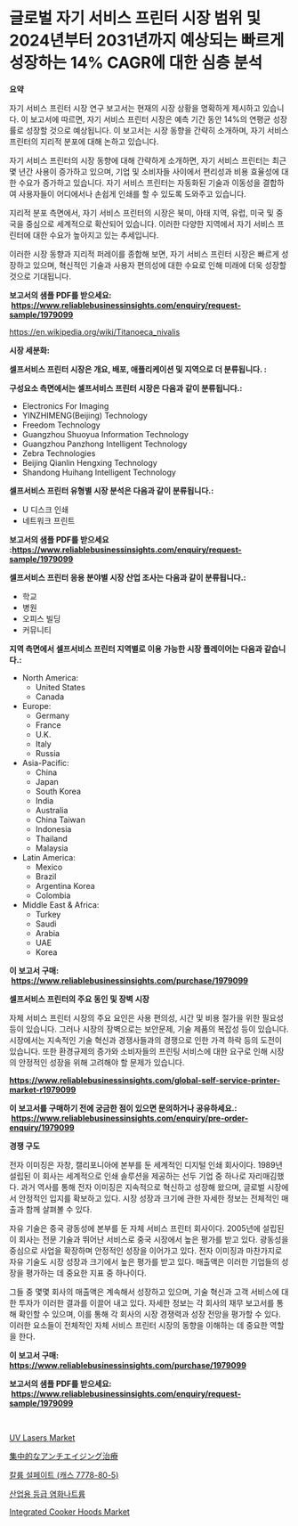 <p><h1>글로벌 자기 서비스 프린터 시장 범위 및 2024년부터 2031년까지 예상되는 빠르게 성장하는 14% CAGR에 대한 심층 분석</h1></p><p><strong>요약</strong></p>
<p><p>자기 서비스 프린터 시장 연구 보고서는 현재의 시장 상황을 명확하게 제시하고 있습니다. 이 보고서에 따르면, 자기 서비스 프린터 시장은 예측 기간 동안 14%의 연평균 성장률로 성장할 것으로 예상됩니다. 이 보고서는 시장 동향을 간략히 소개하며, 자기 서비스 프린터의 지리적 분포에 대해 논하고 있습니다.</p><p>자기 서비스 프린터의 시장 동향에 대해 간략하게 소개하면, 자기 서비스 프린터는 최근 몇 년간 사용이 증가하고 있으며, 기업 및 소비자들 사이에서 편리성과 비용 효율성에 대한 수요가 증가하고 있습니다. 자기 서비스 프린터는 자동화된 기술과 이동성을 결합하여 사용자들이 어디에서나 손쉽게 인쇄를 할 수 있도록 도와주고 있습니다.</p><p>지리적 분포 측면에서, 자기 서비스 프린터의 시장은 북미, 아태 지역, 유럽, 미국 및 중국을 중심으로 세계적으로 확산되어 있습니다. 이러한 다양한 지역에서 자기 서비스 프린터에 대한 수요가 높아지고 있는 추세입니다.</p><p>이러한 시장 동향과 지리적 퍼레이를 종합해 보면, 자기 서비스 프린터 시장은 빠르게 성장하고 있으며, 혁신적인 기술과 사용자 편의성에 대한 수요로 인해 미래에 더욱 성장할 것으로 기대됩니다.</p></p>
<p><strong>보고서의 샘플 PDF를 받으세요: &nbsp;<a href="https://www.reliablebusinessinsights.com/enquiry/request-sample/1979099">https://www.reliablebusinessinsights.com/enquiry/request-sample/1979099</a></strong></p>
<p><a href="https://en.wikipedia.org/wiki/Titanoeca_nivalis">https://en.wikipedia.org/wiki/Titanoeca_nivalis</a></p>
<p><strong>시장 세분화:</strong></p>
<p><strong> 셀프서비스 프린터 시장은 개요, 배포, 애플리케이션 및 지역으로 더 분류됩니다. :</strong></p>
<p><strong>구성요소 측면에서는 셀프서비스 프린터 시장은 다음과 같이 분류됩니다.:</strong></p>
<p><ul><li>Electronics For Imaging</li><li>YINZHIMENG(Beijing) Technology</li><li>Freedom Technology</li><li>Guangzhou Shuoyua Information Technology</li><li>Guangzhou Panzhong Intelligent Technology</li><li>Zebra Technologies</li><li>Beijing Qianlin Hengxing Technology</li><li>Shandong Huihang Intelligent Technology</li></ul></p>
<p><strong> 셀프서비스 프린터 유형별 시장 분석은 다음과 같이 분류됩니다.:</strong></p>
<p><ul><li>U 디스크 인쇄</li><li>네트워크 프린트</li></ul></p>
<p><strong>보고서의 샘플 PDF를 받으세요 :<a href="https://www.reliablebusinessinsights.com/enquiry/request-sample/1979099">https://www.reliablebusinessinsights.com/enquiry/request-sample/1979099</a></strong></p>
<p><strong> 셀프서비스 프린터 응용 분야별 시장 산업 조사는 다음과 같이 분류됩니다.:</strong></p>
<p><ul><li>학교</li><li>병원</li><li>오피스 빌딩</li><li>커뮤니티</li></ul></p>
<p><strong>지역 측면에서 셀프서비스 프린터 지역별로 이용 가능한 시장 플레이어는 다음과 같습니다.:</strong></p>
<p><ul>
    <li>
        North America:
        <ul>
            <li>United States</li>
            <li>Canada</li>
        </ul>
    </li>
    <li>
        Europe:
        <ul>
            <li>Germany</li>
            <li>France</li>
            <li>U.K.</li>
            <li>Italy</li>
            <li>Russia</li>
        </ul>
    </li>
    <li>
        Asia-Pacific:
        <ul>
            <li>China</li>
            <li>Japan</li>
            <li>South Korea</li>
            <li>India</li>
            <li>Australia</li>
            <li>China Taiwan</li>
            <li>Indonesia</li>
            <li>Thailand</li>
            <li>Malaysia</li>
        </ul>
    </li>
    <li>
        Latin America:
        <ul>
            <li>Mexico</li>
            <li>Brazil</li>
            <li>Argentina Korea</li>
            <li>Colombia</li>
        </ul>
    </li>
    <li>
        Middle East & Africa:
        <ul>
            <li>Turkey</li>
            <li>Saudi</li>
            <li>Arabia</li>
            <li>UAE</li>
            <li>Korea</li>
        </ul>
    </li>
    </ul></p>
<p><strong>이 보고서 구매: &nbsp;<a href="https://www.reliablebusinessinsights.com/purchase/1979099">https://www.reliablebusinessinsights.com/purchase/1979099</a></strong></p>
<p><strong>셀프서비스 프린터의 주요 동인 및 장벽 시장</strong></p>
<p><p>자체 서비스 프린터 시장의 주요 요인은 사용 편의성, 시간 및 비용 절가을 위한 필요성 등이 있습니다. 그러나 시장의 장벽으로는 보안문제, 기술 제품의 복잡성 등이 있습니다. 시장에서는 지속적인 기술 혁신과 경쟁사들과의 경쟁으로 인한 가격 하락 등의 도전이 있습니다. 또한 환경규제의 증가와 소비자들의 프린팅 서비스에 대한 요구로 인해 시장의 안정적인 성장을 위해 고려해야 할 문제가 있습니다.</p></p>
<p><strong><a href="https://www.reliablebusinessinsights.com/global-self-service-printer-market-r1979099">https://www.reliablebusinessinsights.com/global-self-service-printer-market-r1979099</a></strong></p>
<p><strong>이 보고서를 구매하기 전에 궁금한 점이 있으면 문의하거나 공유하세요.: &nbsp;<a href="https://www.reliablebusinessinsights.com/enquiry/pre-order-enquiry/1979099">https://www.reliablebusinessinsights.com/enquiry/pre-order-enquiry/1979099</a></strong></p>
<p><strong>경쟁 구도</strong></p>
<p><p>전자 이미징은 자창, 캘리포니아에 본부를 둔 세계적인 디지털 인쇄 회사이다. 1989년 설립된 이 회사는 세계적으로 인쇄 솔루션을 제공하는 선두 기업 중 하나로 자리매김했다. 과거 역사를 통해 전자 이미징은 지속적으로 혁신하고 성장해 왔으며, 글로벌 시장에서 안정적인 입지를 확보하고 있다. 시장 성장과 크기에 관한 자세한 정보는 전체적인 매출과 함께 살펴볼 수 있다.</p><p>자유 기술은 중국 광동성에 본부를 둔 자체 서비스 프린터 회사이다. 2005년에 설립된 이 회사는 전문 기술과 뛰어난 서비스로 중국 시장에서 높은 평가를 받고 있다. 광동성을 중심으로 사업을 확장하며 안정적인 성장을 이어가고 있다. 전자 이미징과 마찬가지로 자유 기술도 시장 성장과 크기에서 높은 평가를 받고 있다. 매출액은 이러한 기업들의 성장을 평가하는 데 중요한 지표 중 하나이다. </p><p>그들 중 몇몇 회사의 매출액은 계속해서 성장하고 있으며, 기술 혁신과 고객 서비스에 대한 투자가 이러한 결과를 이끌어 내고 있다. 자세한 정보는 각 회사의 재무 보고서를 통해 확인할 수 있으며, 이를 통해 각 회사의 시장 경쟁력과 성장 전망을 평가할 수 있다. 이러한 요소들이 전체적인 자체 서비스 프린터 시장의 동향을 이해하는 데 중요한 역할을 한다.</p></p>
<p><strong>이 보고서 구매: &nbsp; <a href="https://www.reliablebusinessinsights.com/purchase/1979099">https://www.reliablebusinessinsights.com/purchase/1979099</a></strong></p>
<p><strong>보고서의 샘플 PDF를 받으세요: &nbsp;<a href="https://www.reliablebusinessinsights.com/enquiry/request-sample/1979099">https://www.reliablebusinessinsights.com/enquiry/request-sample/1979099</a></strong><strong></strong></p>
<p>&nbsp;</p>
<p><p><a href="https://issuu.com/reportprime-2/docs/uv-lasers-market-size-2030.pptx">UV Lasers Market</a></p><p><a href="https://github.com/oqoeusbvpadwjs08/Market-Research-Report-List-2/blob/main/1269468160732.md">集中的なアンチエイジング治療</a></p><p><a href="https://github.com/dollarearner151/Market-Research-Report-List-1/blob/main/1285038172851.md">칼륨 설페이트 (캐스 7778-80-5)</a></p><p><a href="https://github.com/Gregost89076vddcv/Market-Research-Report-List-1/blob/main/1998829172850.md">산업용 등급 염화나트륨</a></p><p><a href="https://github.com/mdhefjumiah/Market-Research-Report-List-1/blob/main/integrated-cooker-hoods-market.md">Integrated Cooker Hoods Market</a></p></p>